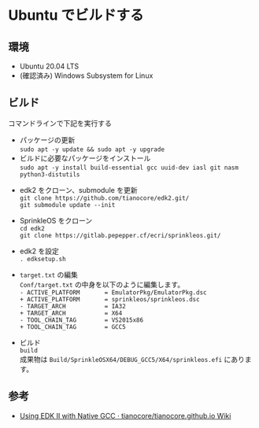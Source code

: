 # Ubuntu でビルドする

## 環境
* Ubuntu 20.04 LTS
* (確認済み) Windows Subsystem for Linux

## ビルド
コマンドラインで下記を実行する  
* パッケージの更新  
```sudo apt -y update && sudo apt -y upgrade```  
* ビルドに必要なパッケージをインストール  
```sudo apt -y install build-essential gcc uuid-dev iasl git nasm python3-distutils```  
<!-- 
* gcc-5 をインストール  
Ubuntu 20.04 において、既定では gcc-5 をインストールできません。sources.list に追加します。  
`echo "deb http://archive.ubuntu.com/ubuntu xenial main" | sudo tee /etc/apt/sources.list.d/xenial.list`  
`sudo apt -y update`  
`sudo apt -y install gcc-5`  
-->
* edk2 をクローン、submodule を更新  
```git clone https://github.com/tianocore/edk2.git/```  
```git submodule update --init```  
* SprinkleOS をクローン  
```cd edk2```  
```git clone https://gitlab.pepepper.cf/ecri/sprinkleos.git/```  
* edk2 を設定  
```. edksetup.sh```
* `target.txt` の編集  
`Conf/target.txt` の中身を以下のように編集します。  
`- ACTIVE_PLATFORM       = EmulatorPkg/EmulatorPkg.dsc`  
`+ ACTIVE_PLATFORM       = sprinkleos/sprinkleos.dsc`  
`- TARGET_ARCH           = IA32`  
`+ TARGET_ARCH           = X64`  
`- TOOL_CHAIN_TAG        = VS2015x86`  
`+ TOOL_CHAIN_TAG        = GCC5`  

* ビルド  
```build```  
成果物は `Build/SprinkleOSX64/DEBUG_GCC5/X64/sprinkleos.efi` にあります。

## 参考
* [Using EDK II with Native GCC · tianocore/tianocore.github.io Wiki](https://github.com/tianocore/tianocore.github.io/wiki/Using-EDK-II-with-Native-GCC#Install_required_software_from_apt)